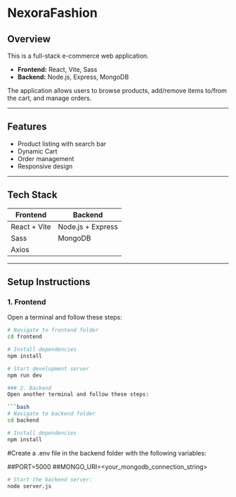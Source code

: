 # NexoraFashion

## Overview
This is a full-stack e-commerce web application.  
- **Frontend:** React, Vite, Sass  
- **Backend:** Node.js, Express, MongoDB  

The application allows users to browse products, add/remove items to/from the cart, and manage orders.

---

## Features
- Product listing with search bar  
- Dynamic Cart 
- Order management  
- Responsive design  

---

## Tech Stack
| Frontend | Backend |
|----------|--------|
| React + Vite | Node.js + Express |
| Sass | MongoDB |
| Axios |

---

## Setup Instructions

### 1. Frontend
Open a terminal and follow these steps:

```bash
# Navigate to frontend folder
cd frontend

# Install dependencies
npm install

# Start development server
npm run dev

### 2. Backend
Open another terminal and follow these steps:

```bash
# Navigate to backend folder
cd backend

# Install dependencies
npm install
```
#Create a .env file in the backend folder with the following variables:

##PORT=5000
##MONGO_URI=<your_mongodb_connection_string>

```bash
# Start the backend server:
node server.js

